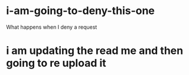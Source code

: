 # i-am-going-to-deny-this-one
What happens when I deny a request
# i am updating the read me and then going to re upload it 